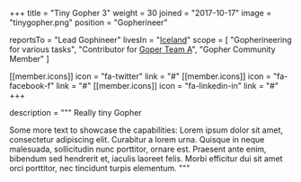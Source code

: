 +++
  title = "Tiny Gopher 3"
  weight = 30
  joined = "2017-10-17"
  image = "tinygopher.png"
  position = "Gopherineer"
  
  reportsTo = "Lead Gophineer"
  livesIn = "[Iceland](https://www.google.com/maps/place/Iceland/)"
  scope = [
    "Gopherineering for various tasks",
    "Contributor for [Goper Team A](#)",
    "Gopher Community Member"
  ]


  [[member.icons]]
    icon = "fa-twitter"
    link = "#"
  [[member.icons]]
    icon = "fa-facebook-f"
    link = "#"
  [[member.icons]]
    icon = "fa-linkedin-in"
    link = "#"
+++
    
  description = """
  Really tiny Gopher

  Some more text to showcase the capabilities:
  Lorem ipsum dolor sit amet, consectetur adipiscing elit.
  Curabitur a lorem urna.
  Quisque in neque malesuada, sollicitudin nunc porttitor, ornare est.
  Praesent ante enim, bibendum sed hendrerit et, iaculis laoreet felis.
  Morbi efficitur dui sit amet orci porttitor, nec tincidunt turpis elementum.
  """